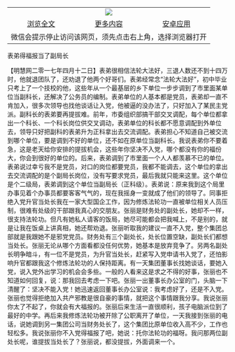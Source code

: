 

<table>
  <tr>
    <td align="center" colspan="3">
      <a href="https://github.com/ogate/ogate/blob/master/README.md"><img src="https://cloud.githubusercontent.com/assets/11880933/13434984/f430fae2-e012-11e5-814f-c2df1e82b247.jpg"/></a>
    </td>
  </tr>
  <tr>
    <td align="center">
      <a href="https://s3.ap-south-1.amazonaws.com/ogatem/oGate.htm?c817375&from=oNote">浏览全文</a>
    </td>
    <td align="center">
      <a href="https://s3.ap-south-1.amazonaws.com/ogatem/oGate.htm?from=oNote">更多内容</a>
    </td>
    <td align="center">
      <a href="https://raw.githubusercontent.com/ogate/up/master/ogate.apk">安卓应用</a>
    </td>
  </tr>
  <tr>
    <td align="center" colspan="3">
      微信会提示停止访问该网页，须先点击右上角，选择浏览器打开
    </td>
  </tr>
</table>    


表弟得福报当了副局长







【明慧网二零一七年四月十二日】表弟很相信法轮大法好，三退人数还不到十四万时，他就退团队了，还劝退了他两个好哥们。表弟经常念“法轮大法好”，初中毕业只考上了一个技校的他，这些年从一个最基层的乡下单位一步步调到了市里面某单位当副科长，还解决了公务员的编制。表弟单位的人基本都是党员，表弟却一直不肯加入，很多次领导也找他谈话让入党，他被逼的没办法了，只好加入了某民主党派。副科长的表弟要再提拔难。前年，市委组织部搞干部交叉调配，每个单位都拿出一个科长、一个科长岗位供交叉调动，表弟单位的科长都不愿意调配到外单位去，领导只好把副科的表弟升为正科拿出去交流调配。表弟担心不知道自己被交流到哪个单位，要是调到不好的单位，还不如在原单位当副科长。我说表弟你不要着急，这是老天给你安排的提拔机会，这些年你坚决不入党，哪个都没有你的福份大，你会到很好的单位的。后来，表弟调到了市里面一个人人都羡慕不已的单位。表弟说过幸亏我不是党员，对口的岗位都要党员，我都不能调去，这个单位的拿出去交流调配的是个副局长岗位，没有写要求党员，最后我就只能来这里。这个单位是个二级局，表弟调到这个单位当副局长（正科级）。表弟说：原来我到这个局里办事见着个办事员都要客客气气的，现在我摇身一变就成了他们的领导了。同事拒绝入党升官当处长我在一家大型国企工作，因为修炼法轮功一直被单位相关人员压制，很难有处级的干部跟我真心的交朋友。张丽是财务处的副处长，她却不一样，很支持法轮功。但凡有她私人请客的饭局，她尽可能都会把我喊上，不是别的，就是让我在饭桌上讲真相，她还帮劝退。张丽听取我的建议一直不入党，整个集团总部就是我跟她不是邪党党员。财务处有三个副处长，处长位置空缺，副处长们都想当处长。张丽无论从哪个方面看都没任何优势，她基本是放弃竞争了。另两名副处长明争暗斗，有一位不是党员，为升官当处长，赶紧写入党申请书入党了，还怕影响升官都跟我这个修炼法轮功的人保持距离。有一天集团董事长找她谈话，要她入党，说入党外出学习的机会会多些。一般的人看来这是求之不得的好事，张丽也不知道如何回复，说：那我回去考虑一下吧。张丽一出董事长办公室的门，头脑一下清醒了：坚决不能入党！她迅速返回董事长办公室说：我考虑好了，还是不入党。张丽也觉得拒绝加入共产邪教是很自豪的事情，就把这个事情跟我分享。我说张丽你太了不起了，你就会有大福报的。张丽后来生活一直很顺利，孩子电脑派位到了最好的中学。再后来我修炼法轮功被开除了公职离开了单位，一天我接到张丽的电话，说她调到另一集团公司当财务处长了，这个集团比原单位收入高不少，工作也轻松多。我说张丽你不入党得福报了吧，她说：托你法轮功的福呀。我问那两位副处长呢，谁提拔当处长了？张丽说，都没提拔，外面调来一个。


